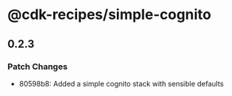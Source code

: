 # @cdk-recipes/simple-cognito

## 0.2.3
### Patch Changes

- 80598b8: Added a simple cognito stack with sensible defaults
